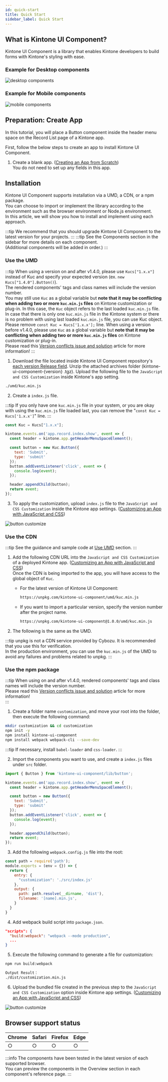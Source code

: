 ```yaml
---
id: quick-start
title: Quick Start
sidebar_label: Quick Start
---
```


## What is Kintone UI Component?

Kintone UI Component is a library that enables Kintone developers to build forms with Kintone's styling with ease.

### Example for Desktop components

![desktop components](/img/desktop_components.png)

### Example for Mobile components

![mobile components](/img/mobile_components.png)

## Preparation: Create App

In this tutorial, you will place a Button component inside the header menu space on the Record List page of a Kintone app.

First, follow the below steps to create an app to install Kintone UI Component.

1. Create a blank app. ([Creating an App from Scratch](https://get.kintone.help/k/en/user/create_app/tutorial.html))<br/>
You do not need to set up any fields in this app.

## Installation

Kintone UI Component supports installation via a UMD, a CDN, or a npm package.<br/>
You can choose to import or implement the library according to the environment such as the browser environment or Node.js environment.<br/>
In this article, we will show you how to install and implement using each approach.

:::tip
We recommend that you should upgrade Kintone UI Component to the latest version for your projects.
:::
:::tip
See the Components section in the sidebar for more details on each component.<br/>
(Additional components will be added in order.)
:::

### Use the UMD

:::tip
When using a version on and after v1.4.0, please use `Kucs["1.x.x"]` instead of Kuc and specify your expected version (ex. `new Kucs["1.4.0"].Button()`).<br/>
The rendered components' tags and class names will include the version number.<br/>
You may still use `Kuc` as a global variable but **note that it may be conflicting when adding two or more `kuc.min.js` files** on Kintone customization or plug-in. In this case, the `Kuc` object refers to the last loaded `kuc.min.js` file.<br/>
In case that there is only one `kuc.min.js` file in the Kintone system or there is no problem with using last loaded `kuc.min.js` file, you can use Kuc object. Please remove `const Kuc = Kucs['1.x.x'];` line.
When using a version before v1.4.0, please use `Kuc` as a global variable but **note that it may be conflicting when adding two or more `kuc.min.js` files** on Kintone customization or plug-in.<br/>
Please read this [Version conflicts issue and solution](../guides/version-conflicts-issue-solution) article for more information!
:::

1. Download the file located inside Kintone UI Component repository's [each version Release field](https://github.com/kintone-labs/kintone-ui-component/releases). Unzip the attached archives folder (kintone-ui-component-\{version\} .tgz). Upload the following file to the `JavaScript and CSS Customization` inside Kintone's app setting.

```bash
./umd/kuc.min.js
```

2. Create a `index.js` file.

:::tip
If you only have one `kuc.min.js` file in your system, or you are okay with using the `kuc.min.js` file loaded last, you can remove the "`const Kuc = Kucs['1.x.x']`" line.
:::

```js
const Kuc = Kucs["1.x.x"];

kintone.events.on('app.record.index.show', event => {
  const header = kintone.app.getHeaderMenuSpaceElement();

  const button = new Kuc.Button({
    text: 'Submit',
    type: 'submit'
  });
  button.addEventListener('click', event => {
    console.log(event);
  });

  header.appendChild(button);
  return event;
});
```

3. To apply the customization, upload `index.js` file to the `JavaScript and CSS Customization` inside the Kintone app settings. ([Customizing an App with JavaScript and CSS](https://get.kintone.help/k/en/user/app_settings/js_customize.html))

![button customize](/img/button_customize.png)

### Use the CDN
:::tip
See the guidance and sample code at [Use UMD](#use-the-umd) section.
:::

1. Add the following CDN URL into the `JavaScript and CSS Customization` of a deployed Kintone app. ([Customizing an App with JavaScript and CSS](https://get.kintone.help/k/en/user/app_settings/js_customize.html))<br/>
Once the CDN is being imported to the app, you will have access to the global object of `Kuc`.

   - For the latest version of Kintone UI Component:
     ```bash
     https://unpkg.com/kintone-ui-component/umd/kuc.min.js
     ```

   - If you want to import a particular version, specify the version number after the project name.
     ```bash
     https://unpkg.com/kintone-ui-component@1.0.0/umd/kuc.min.js
     ```

2. The following is the same as the UMD.

:::tip
unpkg is not a CDN service provided by Cybozu. It is recommended that you use this for verification.<br/>
In the production environment, you can use the `kuc.min.js` of the UMD to avoid any failures and problems related to unpkg.
:::

### Use the npm package

:::tip
When using on and after v1.4.0, rendered components' tags and class names will include the version number.<br/>
Please read this [Version conflicts issue and solution](../guides/version-conflicts-issue-solution) article for more information! <br/>
:::

1. Create a folder name `customization`, and move your root into the folder, then execute the following command:

```bash
mkdir customization && cd customization
npm init -y
npm install kintone-ui-component
npm install webpack webpack-cli --save-dev
```

:::tip
If necessary, install `babel-loader` and `css-loader`.
:::

2. Import the components you want to use, and create a `index.js` files under `src` folder.

```js
import { Button } from 'kintone-ui-component/lib/button';

kintone.events.on('app.record.index.show', event => {
  const header = kintone.app.getHeaderMenuSpaceElement();

  const button = new Button({
    text: 'Submit',
    type: 'submit'
  });
  button.addEventListener('click', event => {
    console.log(event);
  });

  header.appendChild(button);
  return event;
});

```
3. Add the following `webpack.config.js` file into the root:

```js
const path = require('path');
module.exports = (env = {}) => {
  return {
    entry: {
      "customization": './src/index.js'
    },
    output: {
      path: path.resolve(__dirname, 'dist'),
      filename: '[name].min.js',
    }
  }
}
```

4. Add webpack build script into `package.json`.

```json
"scripts": {
  "build:webpack": "webpack --mode production",
  ...
}
```

5. Execute the following command to generate a file for customization:

```bash
npm run build:webpack
```

```bash
Output Result：
./dist/customization.min.js
```

6. Upload the bundled file created in the previous step to the `JavaScript and CSS Customization` option inside Kintone app settings. ([Customizing an App with JavaScript and CSS](https://get.kintone.help/k/en/user/app_settings/js_customize.html))

![button customize](/img/button_customize.png)

## Browser support status

<table>
   <thead>
      <tr>
         <th>Chrome</th>
         <th>Safari</th>
         <th>Firefox</th>
         <th>Edge</th>
      </tr>
   </thead>
   <tbody>
      <tr>
         <td>○</td>
         <td>○</td>
         <td>○</td>
         <td>○</td>
      </tr>
   </tbody>
</table>

:::info
The components have been tested in the latest version of each supported browser.<br/>
You can preview the components in the Overview section in each component's reference page.
:::

